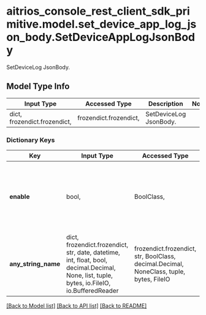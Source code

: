 # aitrios_console_rest_client_sdk_primitive.model.set_device_app_log_json_body.SetDeviceAppLogJsonBody

SetDeviceLog JsonBody.

## Model Type Info
Input Type | Accessed Type | Description | Notes
------------ | ------------- | ------------- | -------------
dict, frozendict.frozendict,  | frozendict.frozendict,  | SetDeviceLog JsonBody. | 

### Dictionary Keys
Key | Input Type | Accessed Type | Description | Notes
------------ | ------------- | ------------- | ------------- | -------------
**enable** | bool,  | BoolClass,  | Set logging enable/disable. - Value definition   true : enable   false : disable | [optional] if omitted the server will use the default value of True
**any_string_name** | dict, frozendict.frozendict, str, date, datetime, int, float, bool, decimal.Decimal, None, list, tuple, bytes, io.FileIO, io.BufferedReader | frozendict.frozendict, str, BoolClass, decimal.Decimal, NoneClass, tuple, bytes, FileIO | any string name can be used but the value must be the correct type | [optional]

[[Back to Model list]](../../README.md#documentation-for-models) [[Back to API list]](../../README.md#documentation-for-api-endpoints) [[Back to README]](../../README.md)


